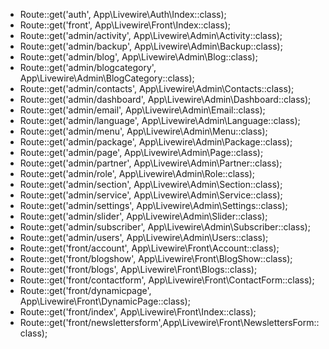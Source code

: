 - Route::get('auth', App\Livewire\Auth\Index::class);
- Route::get('front', App\Livewire\Front\Index::class);
- Route::get('admin/activity', App\Livewire\Admin\Activity::class);
- Route::get('admin/backup', App\Livewire\Admin\Backup::class);
- Route::get('admin/blog', App\Livewire\Admin\Blog::class);
- Route::get('admin/blogcategory', App\Livewire\Admin\BlogCategory::class);
- Route::get('admin/contacts', App\Livewire\Admin\Contacts::class);
- Route::get('admin/dashboard', App\Livewire\Admin\Dashboard::class);
- Route::get('admin/email', App\Livewire\Admin\Email::class);
- Route::get('admin/language', App\Livewire\Admin\Language::class);
- Route::get('admin/menu', App\Livewire\Admin\Menu::class);
- Route::get('admin/package', App\Livewire\Admin\Package::class);
- Route::get('admin/page', App\Livewire\Admin\Page::class);
- Route::get('admin/partner', App\Livewire\Admin\Partner::class);
- Route::get('admin/role', App\Livewire\Admin\Role::class);
- Route::get('admin/section', App\Livewire\Admin\Section::class);
- Route::get('admin/service', App\Livewire\Admin\Service::class);
- Route::get('admin/settings', App\Livewire\Admin\Settings::class);
- Route::get('admin/slider', App\Livewire\Admin\Slider::class);
- Route::get('admin/subscriber', App\Livewire\Admin\Subscriber::class);
- Route::get('admin/users', App\Livewire\Admin\Users::class);
- Route::get('front/account', App\Livewire\Front\Account::class);
- Route::get('front/blogshow', App\Livewire\Front\BlogShow::class);
- Route::get('front/blogs', App\Livewire\Front\Blogs::class);
- Route::get('front/contactform', App\Livewire\Front\ContactForm::class);
- Route::get('front/dynamicpage', App\Livewire\Front\DynamicPage::class);
- Route::get('front/index', App\Livewire\Front\Index::class);
- Route::get('front/newslettersform',App\Livewire\Front\NewslettersForm::class);
